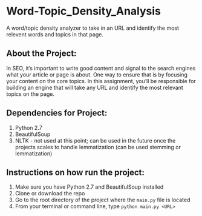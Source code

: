 # Word-Topic_Density_Analysis #

A word/topic density analyzer to take in an URL and identify the most relevent words and topics in that page.

## About the Project: ##

In SEO, it’s important to write good content and signal to the search engines what your article or page is about. One way to ensure that is by focusing your content on the core topics. In this assignment, you’ll be responsible for building an engine that will take any URL and identify the most relevant topics on the page.

## Dependencies for Project: ##

1. Python 2.7
2. BeautifulSoup
3. NLTK - not used at this point; can be used in the future once the projects scales to handle lemmatization (can be used stemming or lemmatization)

## Instructions on how run the project: ##

1. Make sure you have Python 2.7 and BeautifulSoup installed
2. Clone or download the repo
3. Go to the root directory of the project where the ```main.py``` file is located
4. From your terminal or command line, type ```python main.py <URL>```
